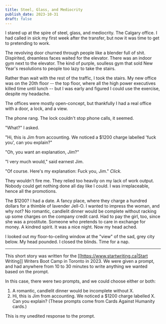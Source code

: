 ```yaml
---
title: Steel, Glass, and Mediocrity
publish_date: 2023-10-31
draft: false
---
```


I stared up at the spire of steel, glass, and mediocrity. The Calgary office. I had called in sick my first week after the transfer, but now it was time to get to pretending to work.

The revolving door churned through people like a blender full of shit. Dispirited, dreamless faces waited for the elevator. There was an indoor gym next to the elevator. The kind of purple, soulless gym that sold New Year's resolutions to people too lazy to take the stairs.

Rather than wait with the rest of the traffic, I took the stairs. My new office was on the 20th floor -- the top floor, where all the high power executives killed time until lunch -- but I was early and figured I could use the exercise, despite my headache.

The offices were mostly open-concept, but thankfully I had a real office with a door, a lock, and a view. 

The phone rang. The lock couldn't stop phone calls, it seemed.

"What?" I asked.

"Hi, this is Jim from accounting. We noticed a $1200 charge labelled 'fuck you', can you explain?"

"Oh, you want an explanation, *Jim*?"

"I very much would," said earnest Jim.

"Of course. Here's my explanation: Fuck you, Jim." *Click.*

They wouldn't fire me. They relied too heavily on my lack of work output. Nobody could get nothing done all day like I could. I was irreplaceable, hence all the promotions.

The $1200? I had a date. A fancy place, where they charge a hundred dollars for a thimble of lavender Jell-O. I wanted to impress the woman, and why not? No romantic, candlelit dinner would be complete without racking up some charges on the company credit card. Had to pay the girl, too, since she was a prostitute. Someone who pretends to care in exchange for money. A kindred spirit. It was a nice night. Now my head ached.

I looked out my floor-to-ceiling window at the "view" of the sad, grey city below. My head pounded. I closed the blinds. Time for a nap.

***

This short story was written for the [[https://www.startwriting.ca|Start Writing]] Writers Boot Camp in Toronto in 2023. We were given a prompt, and had anywhere from 10 to 30 minutes to write anything we wanted based on the prompt.

In this case, there were two prompts, and we could choose either or both:
1. A romantic, candlelit dinner would be incomplete without X.
2. Hi, this is Jim from accounting. We noticed a $1200 charge labelled X. Can you explain?
(These prompts come from Cards Against Humanity cards.)

This is my unedited response to the prompt.
